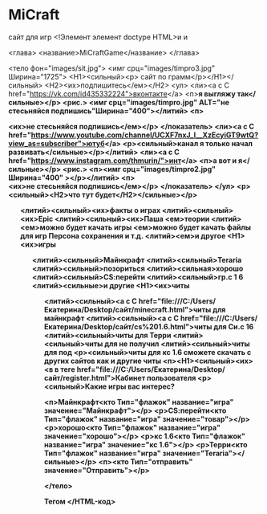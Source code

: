 # MiCraft
сайт для игр
<!Элемент элемент doctype HTML>и и

<глава>
<название>MiCraftGame</название>
<Meta Codec="УТФ-8">
</глава>

<тело фон="images/sit.jpg">
<имг срц="images/timpro3.jpg" Ширина="1725">
<Н1><сильный><р> сайт по грамм</р></Н1></сильный>
<Н2><их>подпишитесь</ем></Н2>
<ул>
<ли><а с С href="https://vk.com/id435332224">вконтакте</а>
<п><strong>я выгляжу так</сильные></р>
<рис.>
<имг срц="images/timpro.jpg" ALT="не стесьняйся подпишись"Ширина="400"></литий>
<п><figcaption><их>не стесьняйся подпишись</ем></р>
</показатель>
<ли><а с С href="https://www.youtube.com/channel/UCXF7nxJ_I__XzEcyiGT9wtQ?view_as=subscriber">ютуб</а>
<р><сильный>канал я только начал развивать</сильные></р></литий>
<ли><а с С href="https://www.instagram.com/thmurin/">инт</а>
<п><strong>а вот и я</сильные></р>
<рис.>
<п><имг срц="images/timpro2.jpg" Ширина="400" ></р></литий>
<п><figcaption><их>не стесьняйся подпишись</ем></р>
</показатель>
</ул>
<р><сильный><Н2>что тут будет</Н2></сильные></р>
<ol>
<литий><сильный><их>факты о играх</их></сильный>
<литий><сильный><их>Epic</их></сильный>
<литий><сильный><их>Паша</их></сильный>
<Lithium><ем><strong>теории</их></сильный>
<литий><ем><strong>можно будет качать игры</литий></их></сильный>
<Lithium><ем><strong>можно будет качать файлы для игр Персона сохранения и т.д.</Lithium></их></сильный>
<литий><ем><strong>и другое</сильные></ем></литий>
</пр>
<Н1><их>игры</ем></Н1>
<ol>
<литий><сильный>Майнкрафт</литий></сильный>
<литий><сильный>Teraria</литий></сильный>
<литий><сильный>позориться</литий></сильный>
<литий><сильная>хорошо</литий></сильный>
<литий><сильный>СЅ:перейти</литий></сильный>
<литий><сильный>гр.с 1 6</литий></сильный>
<литий><сильные>и другие</литий></сильный>
</пр>
<Н1><их>читы</Н1></ем>
<ol>
<литий><сильный><а с С href="file:///C:/Users/Екатерина/Desktop/сайт/minecraft.html">читы для майнкрафт</а></литий></сильный>
<литий><сильный><а с С href="file:///C:/Users/Екатерина/Desktop/сайт/cs%201.6.html">читы для Си.с 16</а></литий></сильный>
<литий><сильный>читы для Терри</литий></сильный>
<литий><сильный>читы для не получил</литий></сильный>
<литий><сильный>читы для под</литий></сильный>
</пр>
<р><сильный>читы для кс 1.6 сможете скачать с других сайтов как и другие читы</сильные></р>
<п><Н1><сильный><их><в в теге href="file:///C:/Users/Екатерина/Desktop/сайт/register.html">Кабинет пользователя</а></р></Н1></сильные></ем>
<р><сильный>Какие игры вас интерес?</Strong><br/>

<п><strong>Майнкрафт<кто Тип="флажок" название="игра" значение="Майнкрафт"></р>
<р>СЅ:перейти<кто Тип="флажок" название="игра" значение="товар"></р>
<р>хорошо<кто Тип="флажок" название="игра" значение="хорошо"></р>
<р>кс 1.6<кто Тип="флажок" название="игра" значение="кс 1.6"></р>
<р>Терри<кто Тип="флажок" название="игра" значение="Teraria"></сильные></р>
<п><кто Тип="отправить" значение="Отправить"></р>











</тело>


Тегом </HTML-код>
